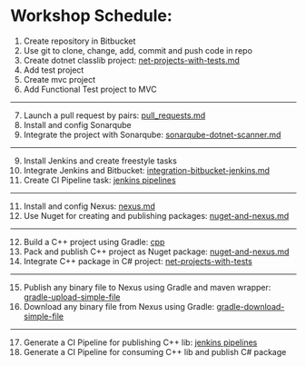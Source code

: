# Workshop Schedule:

1. Create repository in Bitbucket
2. Use git to clone, change, add, commit and push code in repo
3. Create dotnet classlib project: [net-projects-with-tests.md](script-refs/net-projects-with-tests/create-netprjects-w-tests.md)
4. Add test project
5. Create mvc project
6. Add Functional Test project to MVC
***
7. Launch a pull request by pairs: [pull_requests.md](script-refs/pull_requests.md)
8. Install and config Sonarqube
9. Integrate the project with Sonarqube: [sonarqube-dotnet-scanner.md](script-refs/sonarqube-dotnet-scanner.md)
***
9. Install Jenkins and create freestyle tasks
10. Integrate Jenkins and Bitbucket: [integration-bitbucket-jenkins.md](script-refs/integration-bitbucket-jenkins.md)
11. Create CI Pipeline task: [jenkins pipelines](script-refs/jenkins%20pipelines)
***
11. Install and config Nexus: [nexus.md](script-refs/nexus.md)
10. Use Nuget for creating and publishing packages: [nuget-and-nexus.md](script-refs/nuget-and-nexus.md)
***
12. Build a C++ project using Gradle: [cpp](projects/cpp)
13. Pack and publish C++ project as Nuget package: [nuget-and-nexus.md](script-refs/nuget-and-nexus.md)
14. Integrate C++ package in C# project: [net-projects-with-tests](script-refs/net-projects-with-tests)
***
15. Publish any binary file to Nexus using Gradle and maven wrapper: [gradle-upload-simple-file](projects/gradle-upload-simple-file)
16. Download any binary file from Nexus using Gradle: [gradle-download-simple-file](projects/gradle-download-simple-file)
***
17. Generate a CI Pipeline for publishing C++ lib: [jenkins pipelines](script-refs/jenkins%20pipelines)
18. Generate a CI Pipeline for consuming C++ lib and publish C# package
